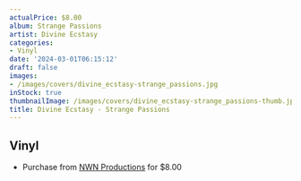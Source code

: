 ```yaml
---
actualPrice: $8.00
album: Strange Passions
artist: Divine Ecstasy
categories:
- Vinyl
date: '2024-03-01T06:15:12'
draft: false
images:
- /images/covers/divine_ecstasy-strange_passions.jpg
inStock: true
thumbnailImage: /images/covers/divine_ecstasy-strange_passions-thumb.jpg
title: Divine Ecstasy - Strange Passions
---
```


## Vinyl
* Purchase from [NWN Productions](http://shop.nwnprod.com/index.php?route=product/product&path=75&product_id=39951&sort=pd.name&order=ASC) for $8.00
